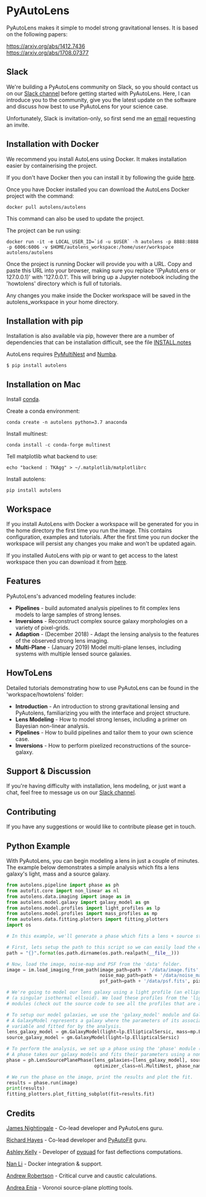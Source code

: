 # PyAutoLens

PyAutoLens makes it simple to model strong gravitational lenses. It is based on the following papers:

https://arxiv.org/abs/1412.7436<br/>
https://arxiv.org/abs/1708.07377

## Slack

We're building a PyAutoLens community on Slack, so you should contact us on our [Slack channel](https://pyautolens.slack.com/) before getting started with PyAutoLens. Here, I can introduce you to the community, give you the latest update on the software and discuss how best to use PyAutoLens for your science case.

Unfortunately, Slack is invitation-only, so first send me an [email](https://github.com/Jammy2211) requesting an invite.

## Installation with Docker

We recommend you install AutoLens using Docker. It makes installation easier by containerising the project.

If you don't have Docker then you can install it by following the guide [here](https://docs.docker.com/install/).

Once you have Docker installed you can download the AutoLens Docker project with the command:

```
docker pull autolens/autolens
```

This command can also be used to update the project.

The project can be run using:

```
docker run -it -e LOCAL_USER_ID=`id -u $USER` -h autolens -p 8888:8888 -p 6006:6006 -v $HOME/autolens_workspace:/home/user/workspace autolens/autolens
```

Once the project is running Docker will provide you with a URL. Copy and paste this URL into your browser, making sure you replace '(PyAutoLens or 127.0.0.1)' with '127.0.0.1'. This will bring up a Jupyter notebook including the 'howtolens' directory which is full of tutorials.

Any changes you make inside the Docker workspace will be saved in the autolens_workspace in your home directory.

## Installation with pip

Installation is also available via pip, however there are a number of dependencies that can be installation difficult, see the file [INSTALL.notes](https://github.com/Jammy2211/PyAutoLens/blob/master/INSTALL.notes)

AutoLens requires [PyMultiNest](http://johannesbuchner.github.io/pymultinest-tutorial/install.html) and [Numba](https://github.com/numba/numba).

```
$ pip install autolens
```

## Installation on Mac

Install [conda](https://conda.io/miniconda.html).

Create a conda environment:

```
conda create -n autolens python=3.7 anaconda
```

Install multinest:

```
conda install -c conda-forge multinest
```

Tell matplotlib what backend to use:

```
echo "backend : TKAgg" > ~/.matplotlib/matplotlibrc
```

Install autolens:

```
pip install autolens
```

## Workspace

If you install AutoLens with Docker a workspace will be generated for you in the home directory the first time you run the image. This contains configuration, examples and tutorials. After the first time you run docker the workspace will persist any changes you make and won't be updated again.

If you installed AutoLens with pip or want to get access to the latest workspace then you can download it from [here](https://drive.google.com/open?id=1QOwXBy2CFmdngN35tjQ4AsoiEHKWpoHR).

## Features

PyAutoLens's advanced modeling features include:

- **Pipelines** - build automated analysis pipelines to fit complex lens models to large samples of strong lenses.
- **Inversions** - Reconstruct complex source galaxy morphologies on a variety of pixel-grids.
- **Adaption** - (December 2018) - Adapt the lensing analysis to the features of the observed strong lens imaging.
- **Multi-Plane** - (January 2019) Model multi-plane lenses, including systems with multiple lensed source galaxies.

## HowToLens

Detailed tutorials demonstrating how to use PyAutoLens can be found in the 'workspace/howtolens' folder:

- **Introduction** - An introduction to strong gravitational lensing and PyAutolens, familiarizing you with the interface and project structure.
- **Lens Modeling** - How to model strong lenses, including a primer on Bayesian non-linear analysis.
- **Pipelines** - How to build pipelines and tailor them to your own science case.
- **Inversions** - How to perform pixelized reconstructions of the source-galaxy.

## Support & Discussion

If you're having difficulty with installation, lens modeling, or just want a chat, feel free to message us on our [Slack channel](https://pyautolens.slack.com/).

## Contributing

If you have any suggestions or would like to contribute please get in touch.

## Python Example

With PyAutoLens, you can begin modeling a lens in just a couple of minutes. The example below demonstrates a simple analysis which fits a lens galaxy's light, mass and a source galaxy.

```python
from autolens.pipeline import phase as ph
from autofit.core import non_linear as nl
from autolens.data.imaging import image as im
from autolens.model.galaxy import galaxy_model as gm
from autolens.model.profiles import light_profiles as lp
from autolens.model.profiles import mass_profiles as mp
from autolens.data.fitting.plotters import fitting_plotters
import os

# In this example, we'll generate a phase which fits a lens + source strong lens system.

# First, lets setup the path to this script so we can easily load the example data.
path = "{}".format(os.path.dirname(os.path.realpath(__file__)))

# Now, load the image, noise-map and PSF from the 'data' folder.
image = im.load_imaging_from_path(image_path=path + '/data/image.fits',
                                  noise_map_path=path + '/data/noise_maps.fits',
                                  psf_path=path + '/data/psf.fits', pixel_scale=0.1)

# We're going to model our lens galaxy using a light profile (an elliptical Sersic) and mass profile
# (a singular isothermal ellsoid). We load these profiles from the 'light_profile (lp)' and 'mass_profile (mp)'
# modules (check out the source code to see all the profiles that are available).

# To setup our model galaxies, we use the 'galaxy_model' module and GalaxyModel class. 
# A GalaxyModel represents a galaxy where the parameters of its associated profiles are 
# variable and fitted for by the analysis.
lens_galaxy_model = gm.GalaxyModel(light=lp.EllipticalSersic, mass=mp.EllipticalIsothermal)
source_galaxy_model = gm.GalaxyModel(light=lp.EllipticalSersic)

# To perform the analysis, we set up a phase using the 'phase' module (imported as 'ph').
# A phase takes our galaxy models and fits their parameters using a non-linear search (in this case, MultiNest).
phase = ph.LensSourcePlanePhase(lens_galaxies=[lens_galaxy_model], source_galaxies=[source_galaxy_model],
                                optimizer_class=nl.MultiNest, phase_name='phase_example')

# We run the phase on the image, print the results and plot the fit.
results = phase.run(image)
print(results)
fitting_plotters.plot_fitting_subplot(fit=results.fit)

```

## Credits

[James Nightingale](https://github.com/Jammy2211) - Co-lead developer and PyAutoLens guru.

[Richard Hayes](https://github.com/rhayes777) - Co-lead developer and [PyAutoFit](https://github.com/rhayes777/PyAutoFit) guru.

[Ashley Kelly](https://github.com/AshKelly) - Developer of [pyquad](https://github.com/AshKelly/pyquad) for fast deflections computations.

[Nan Li](https://github.com/linan7788626) - Docker integration & support.

[Andrew Robertson](https://github.com/Andrew-Robertson) - Critical curve and caustic calculations.

[Andrea Enia](https://github.com/AndreaEnia) - Voronoi source-plane plotting tools.
